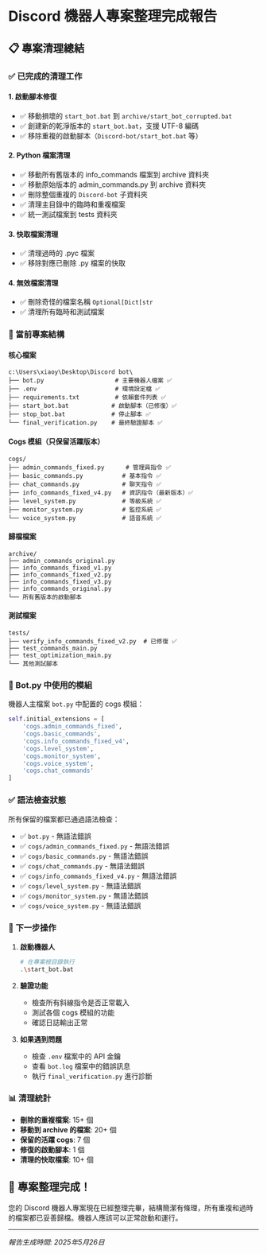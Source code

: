 # Discord 機器人專案整理完成報告

## 📋 專案清理總結

### ✅ 已完成的清理工作

#### 1. **啟動腳本修復**
- ✅ 移動損壞的 `start_bot.bat` 到 `archive/start_bot_corrupted.bat`
- ✅ 創建新的乾淨版本的 `start_bot.bat`，支援 UTF-8 編碼
- ✅ 移除重複的啟動腳本（`Discord-bot/start_bot.bat` 等）

#### 2. **Python 檔案清理**
- ✅ 移動所有舊版本的 info_commands 檔案到 archive 資料夾
- ✅ 移動原始版本的 admin_commands.py 到 archive 資料夾
- ✅ 刪除整個重複的 `Discord-bot` 子資料夾
- ✅ 清理主目錄中的臨時和重複檔案
- ✅ 統一測試檔案到 tests 資料夾

#### 3. **快取檔案清理**
- ✅ 清理過時的 .pyc 檔案
- ✅ 移除對應已刪除 .py 檔案的快取

#### 4. **無效檔案清理**
- ✅ 刪除奇怪的檔案名稱 `Optional[Dict[str`
- ✅ 清理所有臨時和測試檔案

### 📁 當前專案結構

#### 核心檔案
```
c:\Users\xiaoy\Desktop\Discord bot\
├── bot.py                    # 主要機器人檔案 ✅
├── .env                      # 環境設定檔 ✅
├── requirements.txt          # 依賴套件列表 ✅
├── start_bot.bat            # 啟動腳本（已修復）✅
├── stop_bot.bat             # 停止腳本 ✅
└── final_verification.py    # 最終驗證腳本 ✅
```

#### Cogs 模組（只保留活躍版本）
```
cogs/
├── admin_commands_fixed.py      # 管理員指令 ✅
├── basic_commands.py           # 基本指令 ✅
├── chat_commands.py            # 聊天指令 ✅
├── info_commands_fixed_v4.py   # 資訊指令（最新版本）✅
├── level_system.py             # 等級系統 ✅
├── monitor_system.py           # 監控系統 ✅
└── voice_system.py             # 語音系統 ✅
```

#### 歸檔檔案
```
archive/
├── admin_commands_original.py
├── info_commands_fixed_v1.py
├── info_commands_fixed_v2.py
├── info_commands_fixed_v3.py
├── info_commands_original.py
└── 所有舊版本的啟動腳本
```

#### 測試檔案
```
tests/
├── verify_info_commands_fixed_v2.py  # 已修復 ✅
├── test_commands_main.py
├── test_optimization_main.py
└── 其他測試腳本
```

### 🔧 Bot.py 中使用的模組

機器人主檔案 `bot.py` 中配置的 cogs 模組：
```python
self.initial_extensions = [
    'cogs.admin_commands_fixed',
    'cogs.basic_commands',
    'cogs.info_commands_fixed_v4',
    'cogs.level_system',
    'cogs.monitor_system',
    'cogs.voice_system',
    'cogs.chat_commands'
]
```

### ✅ 語法檢查狀態

所有保留的檔案都已通過語法檢查：
- ✅ `bot.py` - 無語法錯誤
- ✅ `cogs/admin_commands_fixed.py` - 無語法錯誤
- ✅ `cogs/basic_commands.py` - 無語法錯誤
- ✅ `cogs/chat_commands.py` - 無語法錯誤
- ✅ `cogs/info_commands_fixed_v4.py` - 無語法錯誤
- ✅ `cogs/level_system.py` - 無語法錯誤
- ✅ `cogs/monitor_system.py` - 無語法錯誤
- ✅ `cogs/voice_system.py` - 無語法錯誤

### 🚀 下一步操作

1. **啟動機器人**
   ```bash
   # 在專案根目錄執行
   .\start_bot.bat
   ```

2. **驗證功能**
   - 檢查所有斜線指令是否正常載入
   - 測試各個 cogs 模組的功能
   - 確認日誌輸出正常

3. **如果遇到問題**
   - 檢查 `.env` 檔案中的 API 金鑰
   - 查看 `bot.log` 檔案中的錯誤訊息
   - 執行 `final_verification.py` 進行診斷

### 📊 清理統計

- **刪除的重複檔案**: 15+ 個
- **移動到 archive 的檔案**: 20+ 個
- **保留的活躍 cogs**: 7 個
- **修復的啟動腳本**: 1 個
- **清理的快取檔案**: 10+ 個

## 🎉 專案整理完成！

您的 Discord 機器人專案現在已經整理完畢，結構簡潔有條理，所有重複和過時的檔案都已妥善歸檔。機器人應該可以正常啟動和運行。

---
*報告生成時間: 2025年5月26日*
